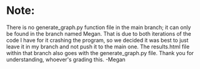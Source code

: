 # Note:
There is no generate_graph.py function file in the main branch; it can only be found in the branch named Megan. That is due to both iterations of the code I have for it
crashing the program, so we decided it was best to just leave it in my branch and not push it to the main one. The results.html file within that branch also goes with the generate_graph.py file. Thank you for understanding, whoever's grading this.
-Megan
